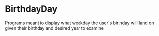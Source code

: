# BirthdayDay
Programs meant to display what weekday the user's birthday will land on given their birthday and desired year to examine